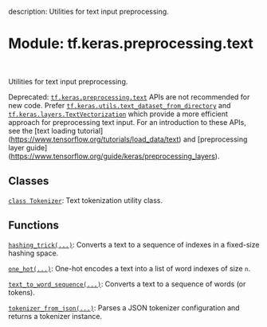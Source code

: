 description: Utilities for text input preprocessing.

<div itemscope itemtype="http://developers.google.com/ReferenceObject">
<meta itemprop="name" content="tf.keras.preprocessing.text" />
<meta itemprop="path" content="Stable" />
</div>

# Module: tf.keras.preprocessing.text

<!-- Insert buttons and diff -->

<table class="tfo-notebook-buttons tfo-api nocontent" align="left">

</table>



Utilities for text input preprocessing.


Deprecated: <a href="../../../tf/keras/preprocessing/text.md"><code>tf.keras.preprocessing.text</code></a> APIs are not recommended for new code.
Prefer <a href="../../../tf/keras/utils/text_dataset_from_directory.md"><code>tf.keras.utils.text_dataset_from_directory</code></a> and
<a href="../../../tf/keras/layers/TextVectorization.md"><code>tf.keras.layers.TextVectorization</code></a> which provide a more efficient approach
for preprocessing text input. For an introduction to these APIs, see
the [text loading tutorial]
(https://www.tensorflow.org/tutorials/load_data/text)
and [preprocessing layer guide]
(https://www.tensorflow.org/guide/keras/preprocessing_layers).

## Classes

[`class Tokenizer`](../../../tf/keras/preprocessing/text/Tokenizer.md): Text tokenization utility class.

## Functions

[`hashing_trick(...)`](../../../tf/keras/preprocessing/text/hashing_trick.md): Converts a text to a sequence of indexes in a fixed-size hashing space.

[`one_hot(...)`](../../../tf/keras/preprocessing/text/one_hot.md): One-hot encodes a text into a list of word indexes of size `n`.

[`text_to_word_sequence(...)`](../../../tf/keras/preprocessing/text/text_to_word_sequence.md): Converts a text to a sequence of words (or tokens).

[`tokenizer_from_json(...)`](../../../tf/keras/preprocessing/text/tokenizer_from_json.md): Parses a JSON tokenizer configuration and returns a tokenizer instance.


